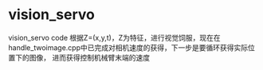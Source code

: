 # vision_servo
vision_servo code
根据Z=(x,y,t)，Z为特征，进行视觉饲服，现在在handle_twoimage.cpp中已完成对相机速度的获得，下一步是要循环获得实际位置下的图像，
进而获得控制机械臂末端的速度
